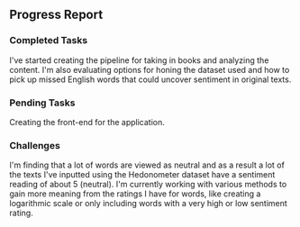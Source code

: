 ## Progress Report

### Completed Tasks
I've started creating the pipeline for taking in books and analyzing the content. I'm also evaluating options for honing the dataset used and how to pick up missed English words that could uncover sentiment in original texts.


### Pending Tasks
Creating the front-end for the application.

### Challenges
I'm finding that a lot of words are viewed as neutral and as a result a lot of the texts I've inputted using the Hedonometer dataset have a sentiment reading of about 5 (neutral). I'm currently working with various methods to gain more meaning from the ratings I have for words, like creating a logarithmic scale or only including words with a very high or low sentiment rating. 
